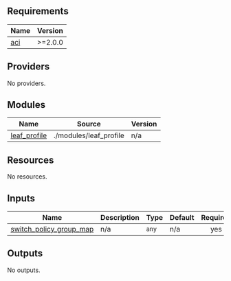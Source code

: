 <!-- BEGIN_TF_DOCS -->
## Requirements

| Name | Version |
|------|---------|
| <a name="requirement_aci"></a> [aci](#requirement\_aci) | >=2.0.0 |

## Providers

No providers.

## Modules

| Name | Source | Version |
|------|--------|---------|
| <a name="module_leaf_profile"></a> [leaf\_profile](#module\_leaf\_profile) | ./modules/leaf_profile | n/a |

## Resources

No resources.

## Inputs

| Name | Description | Type | Default | Required |
|------|-------------|------|---------|:--------:|
| <a name="input_switch_policy_group_map"></a> [switch\_policy\_group\_map](#input\_switch\_policy\_group\_map) | n/a | `any` | n/a | yes |

## Outputs

No outputs.
<!-- END_TF_DOCS -->